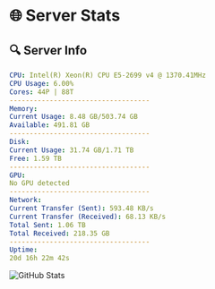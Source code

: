 # 🌐 Server Stats
## 🔍 Server Info
```yaml
CPU: Intel(R) Xeon(R) CPU E5-2699 v4 @ 1370.41MHz
CPU Usage: 6.00%
Cores: 44P | 88T
-----------------------------------
Memory:
Current Usage: 8.48 GB/503.74 GB
Available: 491.81 GB
-----------------------------------
Disk:
Current Usage: 31.74 GB/1.71 TB
Free: 1.59 TB
-----------------------------------
GPU:
No GPU detected
-----------------------------------
Network:
Current Transfer (Sent): 593.48 KB/s
Current Transfer (Received): 68.13 KB/s
Total Sent: 1.06 TB
Total Received: 218.35 GB
-----------------------------------
Uptime:
20d 16h 22m 42s
```
![GitHub Stats](https://img.shields.io/badge/Updated-2025-05-10_09:31:30-blue)